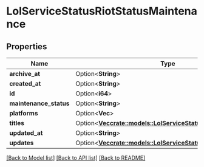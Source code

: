 # LolServiceStatusRiotStatusMaintenance

## Properties

Name | Type | Description | Notes
------------ | ------------- | ------------- | -------------
**archive_at** | Option<**String**> |  | [optional]
**created_at** | Option<**String**> |  | [optional]
**id** | Option<**i64**> |  | [optional]
**maintenance_status** | Option<**String**> |  | [optional]
**platforms** | Option<**Vec<String>**> |  | [optional]
**titles** | Option<[**Vec<crate::models::LolServiceStatusRiotStatusTitle>**](LolServiceStatusRiotStatusTitle.md)> |  | [optional]
**updated_at** | Option<**String**> |  | [optional]
**updates** | Option<[**Vec<crate::models::LolServiceStatusRiotStatusUpdate>**](LolServiceStatusRiotStatusUpdate.md)> |  | [optional]

[[Back to Model list]](../README.md#documentation-for-models) [[Back to API list]](../README.md#documentation-for-api-endpoints) [[Back to README]](../README.md)


